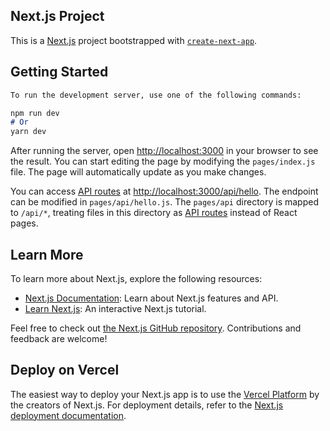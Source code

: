 
## Next.js Project

This is a [Next.js](https://nextjs.org/) project bootstrapped with [`create-next-app`](https://github.com/vercel/next.js/tree/canary/packages/create-next-app).

## Getting Started
```markdown
To run the development server, use one of the following commands:

npm run dev
# Or
yarn dev
```

After running the server, open [http://localhost:3000](http://localhost:3000) in your browser to see the result. You can start editing the page by modifying the `pages/index.js` file. The page will automatically update as you make changes.

You can access [API routes](https://nextjs.org/docs/api-routes/introduction) at [http://localhost:3000/api/hello](http://localhost:3000/api/hello). The endpoint can be modified in `pages/api/hello.js`. The `pages/api` directory is mapped to `/api/*`, treating files in this directory as [API routes](https://nextjs.org/docs/api-routes/introduction) instead of React pages.

## Learn More

To learn more about Next.js, explore the following resources:

- [Next.js Documentation](https://nextjs.org/docs): Learn about Next.js features and API.
- [Learn Next.js](https://nextjs.org/learn): An interactive Next.js tutorial.

Feel free to check out [the Next.js GitHub repository](https://github.com/vercel/next.js/). Contributions and feedback are welcome!

## Deploy on Vercel

The easiest way to deploy your Next.js app is to use the [Vercel Platform](https://vercel.com/new?utm_medium=default-template&filter=next.js&utm_source=create-next-app&utm_campaign=create-next-app-readme) by the creators of Next.js. For deployment details, refer to the [Next.js deployment documentation](https://nextjs.org/docs/deployment).
